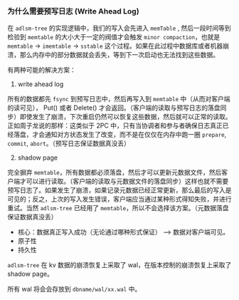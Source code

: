 ### 为什么需要预写日志 (Write Ahead Log)

在 `adlsm-tree` 的实现逻辑中，我们的写入会先进入 `memTable` , 然后一段时间等到检验到 `memtable` 的大小大于一定的阀值才会触发 `minor compaction`，也就是 `memtable` -> `imemtable` -> `sstable` 这个过程。如果在此过程中数据库或者机器崩溃，那么内存中的部分数据就会丢失，等到下一次启动也无法找到这些数据。

有两种可能的解决方案：

1. write ahead log

 所有的数据都先 `fsync` 到预写日志中，然后再写入到 `memtable` 中（从而对客户端的读可见）， Put() 或者 Delete() 才会返回。（客户端的读取与预写日志的落盘同步）即使发生了崩溃，下次重启仍然可以恢复这些数据，然后就可以正常的读取。正如周子龙说的那样：这类似于 2PC 中，只有当协调者和参与者确保日志真正已经落盘，才会通知对方状态发生了改变，而不是在仅仅在内存中跑一圈 `prepare`, `commit`, `abort`。（预写日志保证数据真没丢）

2. shadow page

 完全摒弃 `memtable`，所有数据都必须落盘，然后才可以更新元数据文件，然后客户端才可以进行读取。（客户端的读取与元数据文件的落盘同步）这样也就不需要预写日志了。如果发生了崩溃，如果记录元数据已经正常更新，那么最后的写入是可见的；反之，上次的写入发生错误，客户端应当通过某种形式得知失败，并进行重试。当然 `adlsm-tree` 已经用了 `memtable`，所以不会选择该方案。（元数据落盘保证数据真没丢）

* 核心：数据真正写入成功（无论通过哪种形式保证） --> 数据对客户端可见。
* 原子性
* 持久性

`adlsm-tree` 在 kv 数据的崩溃恢复上采取了 wal，在版本控制的崩溃恢复上采取了 shadow page。

所有 wal 将会会存放到 `dbname/wal/xx.wal` 中。
